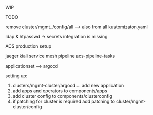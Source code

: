 
WIP

TODO 

remove cluster/mgmt../config/all --> also from all kustomizaton.yaml

ldap & htpasswd -> secrets integration is missing

ACS production setup

jaeger
kiali
service mesh
pipeline
acs-pipeline-tasks

applicationset --> argocd

setting up:
  1. clusters/mgmt-cluster/argocd ... add new application 
  2. add apps and operators to components/apps
  3. add cluster config to components/clusterconfig 
  4. if patching for cluster is required add patching to cluster/mgmt-cluster/config